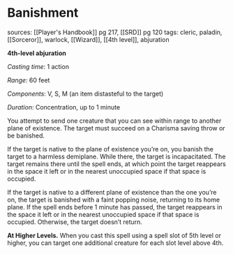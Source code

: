 # Banishment
sources: [[Player's Handbook]] pg 217, [[SRD]] pg 120
tags: cleric, paladin, [[Sorceror]], warlock, [[Wizard]], [[4th level]], abjuration

**4th-level abjuration**

*Casting time*: 1 action

*Range*: 60 feet

*Components*: V, S, M (an item distasteful to the target)

*Duration*: Concentration, up to 1 minute

You attempt to send one creature that you can see within range to another plane of existence. The target must succeed on a Charisma saving throw or be banished.

If the target is native to the plane of existence you’re on, you banish the target to a harmless demiplane. While there, the target is incapacitated. The target remains there until the spell ends, at which point the target reappears in the space it left or in the nearest unoccupied space if that space is occupied.

If the target is native to a different plane of existence than the one you’re on, the target is banished with a faint popping noise, returning to its home plane. If the spell ends before 1 minute has passed, the target reappears in the space it left or in the nearest unoccupied space if that space is occupied. Otherwise, the target doesn’t return.

**At Higher Levels.** When you cast this spell using a spell slot of 5th level or higher, you can target one additional creature for each slot level above 4th.
